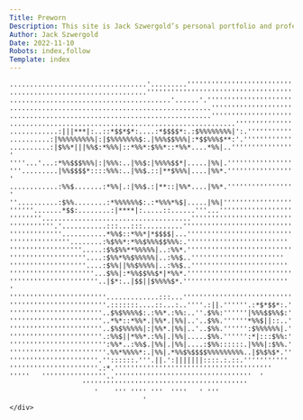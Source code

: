 ```yaml
---
Title: Preworn
Description: This site is Jack Szwergold’s personal portfolio and professional calling card.
Author: Jack Szwergold
Date: 2022-11-10
Robots: index,follow
Template: index
---
```


<div class="container-fluid">
	<div class="row" markdown="1">

	..................................'.........''''''''''''''''''''''''''''''''''''
	..................................''''''''''''''''''''''''''''''''''''''''''''''
	........................................'......'.'''''''''''''''''''''''''''''''
	..................................................''''''''''''''''''''''''''''''
	..................................................''''''''''''''''''''''''''''''
	........................................................''''''''''''''''''''''''
	............:|||***|:..::*$$*$*:....:*$$$$*:.:$%%%%%%%%|':.''''''''''''''''''''
	..........:|%%%%%%%%%|:|$%%%%%%%$:.|%%%$$%%%|:*$$%%%$**:'.'''''''''''''''''''''
	..........:|$%%*|||%%$:*%%%|::*%%*:$%%*::*%%*....*%%|..''''''''''''''''''''' '  
	''''...'...:*%%$$$%%%|:|%%%:..|%%$:|%%%%$$*|.....|%%|.''''''''''''''''''''      
	'''.........|%%$$$$*::::%%%:..|%%$.::|**$%%%|....|%%*.'''''''''''''''''''''  '  
	............:%%$.......:*%%|.:|%%$.:|**::|%%*....|%%*.''''''''''''''''''''' '   
	''..........:$%%........:*%%%%%%$:.:*%%%*%$|.....|%%|'''''''''''''''''''        
	''''''.......*$$:........:|****|:.....::......'''...'''''''''''''''''''         
	''''''''.....................................''''''''''''''''''''''''''''       
	'''''''''''.'...........:::...:::..........'''''''''''''''''''''''''''          
	'''''''''''''...........*%%$::*%%*|*$$$$|...''''''''''''''''''''''''''          
	'''''''''''''''........:%$%%*:*%%$%%%$$%%%:.'''''''''''''''''''''''''           
	''''''''''''''''''.....:$%$%%**%%%%%|..:%%*.''''''''''''''''''''''''''          
	'''''''''''''''''''....:$%%*%%$%%%%%|..:%%$..'''''''''''''''''''''''            
	'''''''''''''''''''....:$%%||%%$%%%%|..:%%$..''''''''''''''''''''''''           
	'''''''''''''''''''''...$%%|:*%%$$%%$*|*%%*.''''''''''''''''''''''''''          
	''''''''''''''''''''''..|$*:..|$$||$%%%%$*.''''''''''''''''''''''''''  '        
	''''''''''''''''''''''''.............:::...'''''''''''''''''''''''''''''''''    
	''''''''''''''''''''''''.:::::::....::...:..''''.:||.''''''.:*$*$$*:.'''''''    
	'''''''''''''''''''''''..$%$%%%%$:.:%%*.:%%:..''.$%%:''''''|%%%$$%%$:'''''      
	'''''''''''''''''''''''..*%*::*%%*.|%%*.|%%|..'..$%%.''''''*%%$||::..''''       
	'''''''''''''''''''''''..$%$%%%%%|:|%%*.|%%|..'..$%%.'''''':$%%%%%%|.'''''      
	'''''''''''''''''''''''.:%%$||*%%*.:%%|.|%%|.....$%%.'''''':*|:::$%%:''''       
	'''''''''''''''''''''''':%%*..:%%$.|%%|.|%%|....:$%%::::::.|%%%|:$%%.'''        
	''''''''''''''''''''''''.%%*%%%%*:.|%%|.*%%$%$$$$%%%%%%%%%..|$%$%$*.''          
	''''''''''''''''''''''.''::::::.'''.||.':|||||||::::.:.::.'''''''''''           
	''''''''''''''''''''''.:*.'''''''''''''''''''''''''''''''''''''''               
	'''''   ''''''''''''''''..''''''''''''''''''''''''''''''''''  '                 
	                  '''''''''''''''''''''''''''''''''''''''''                     
	                     '    ''' '''' '''  ''''   ' '''                            
	                                 '                                              
	</div>
</div>
